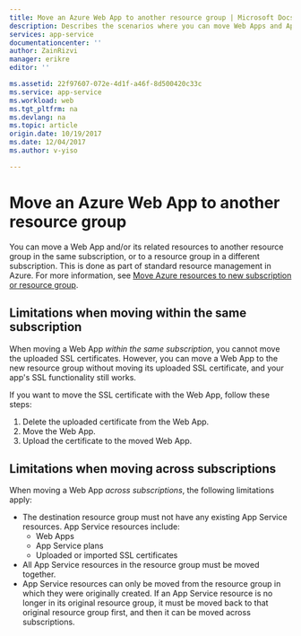 ```yaml
---
title: Move an Azure Web App to another resource group | Microsoft Docs
description: Describes the scenarios where you can move Web Apps and App Services from one Resource Group to another.
services: app-service
documentationcenter: ''
author: ZainRizvi
manager: erikre
editor: ''

ms.assetid: 22f97607-072e-4d1f-a46f-8d500420c33c
ms.service: app-service
ms.workload: web
ms.tgt_pltfrm: na
ms.devlang: na
ms.topic: article
origin.date: 10/19/2017
ms.date: 12/04/2017
ms.author: v-yiso

---
```

# Move an Azure Web App to another resource group
You can move a Web App and/or its related resources to another resource group in the same subscription, or to a resource group in a different subscription. This is done as part of standard resource management in Azure. For more information, see [Move Azure resources to new subscription or resource group](../azure-resource-manager/resource-group-move-resources.md).

## Limitations when moving within the same subscription

When moving a Web App _within the same subscription_, you cannot move the uploaded SSL certificates. However, you can move a Web App to the new resource group without moving its uploaded SSL certificate, and your app's SSL functionality still works. 

If you want to move the SSL certificate with the Web App, follow these steps:

1.	Delete the uploaded certificate from the Web App.
2.	Move the Web App.
3.	Upload the certificate to the moved Web App.

## Limitations when moving across subscriptions

When moving a Web App _across subscriptions_, the following limitations apply:

- The destination resource group must not have any existing App Service resources. App Service resources include:
    - Web Apps
    - App Service plans
    - Uploaded or imported SSL certificates
- All App Service resources in the resource group must be moved together.
- App Service resources can only be moved from the resource group in which they were originally created. If an App Service resource is no longer in its original resource group, it must be moved back to that original resource group first, and then it can be moved across subscriptions. 

